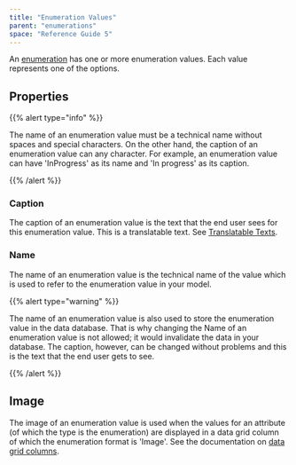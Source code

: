 ```yaml
---
title: "Enumeration Values"
parent: "enumerations"
space: "Reference Guide 5"
---
```



An [enumeration](enumerations) has one or more enumeration values. Each value represents one of the options.

## Properties

{{% alert type="info" %}}

The name of an enumeration value must be a technical name without spaces and special characters. On the other hand, the caption of an enumeration value can any character. For example, an enumeration value can have 'InProgress' as its name and 'In progress' as its caption.

{{% /alert %}}

### Caption

The caption of an enumeration value is the text that the end user sees for this enumeration value. This is a translatable text. See [Translatable Texts](translatable-texts).

### Name

The name of an enumeration value is the technical name of the value which is used to refer to the enumeration value in your model.

{{% alert type="warning" %}}

The name of an enumeration value is also used to store the enumeration value in the data database. That is why changing the Name of an enumeration value is not allowed; it would invalidate the data in your database. The caption, however, can be changed without problems and this is the text that the end user gets to see.

{{% /alert %}}

## Image

The image of an enumeration value is used when the values for an attribute (of which the type is the enumeration) are displayed in a data grid column of which the enumeration format is 'Image'. See the documentation on [data grid columns](columns).
